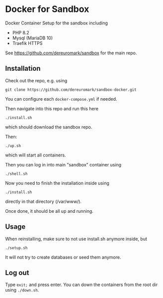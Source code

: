 # Docker for Sandbox

Docker Container Setup for the sandbox including
- PHP 8.2
- Mysql (MariaDB 10)
- Traefik HTTPS

See https://github.com/dereuromark/sandbox for the main repo.

## Installation

Check out the repo, e.g. using

    git clone https://github.com/dereuromark/sandbox-docker.git

You can configure each `docker-compose.yml` if needed.

Then navigate into this repo and run this here

    ./install.sh

which should download the sandbox repo.

Then:

    ./up.sh

which will start all containers.

Then you can log in into main "sandbox" container using

    ./shell.sh

Now you need to finish the installation inside using

    ./install.sh

directly in that directory (/var/www/).

Once done, it should be all up and running.

## Usage
When reinstalling, make sure to not use install.sh anymore inside, but

    ./setup.sh

It will not try to create databases or seed them anymore.

## Log out

Type `exit;` and press enter.
You can down the containers from the root dir using `./down.sh`.
